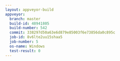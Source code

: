 ```yaml
---
layout: appveyor-build
appveyor:
  branch: master
  build-id: 48941805
  build-number: 542
  commit: 338297d50a63e6d879e85003f6e73856da0c895c
  job-id: 8v6lte2uu15shaa5
  job-number: 5
  os-name: Windows
  test-result: 0
---
```

